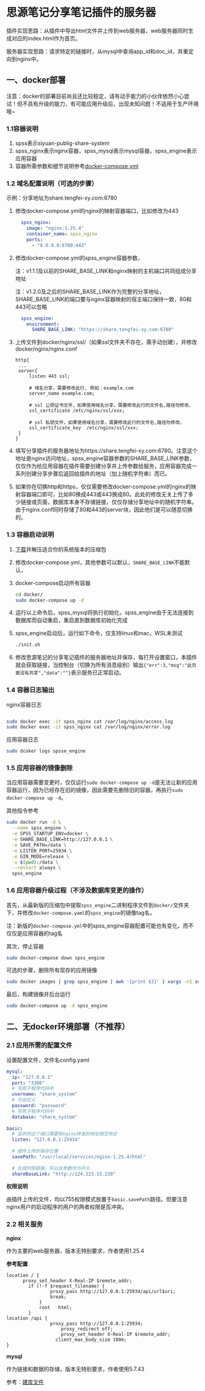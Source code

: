 # 思源笔记分享笔记插件的服务器

插件实现思路：从插件中导出html文件并上传到web服务器，web服务器同时生成对应的index.html作为首页。

服务器实现思路：请求特定的链接时，从mysql中查询app_id和doc_id，并重定向到nginx中。

## 一、docker部署

注意：docker的部署目前尚且还比较稳定，请有动手能力的小伙伴依然小心尝试！但不具有升级的能力，有可能应用升级后，出现未知问题！不适用于生产环境哦~

### 1.1容器说明

1. spss表示siyuan-publig-share-system
2. spss_nginx表示nginx容器，spss_mysql表示mysql容器，spss_engine表示应用容器
3. 容器所需参数和细节说明参考[docker-compose.yml](https://github.com/tengfei-xy/siyuan-plugin-share-system-engine/blob/main/docker/docker-compose.yml)

### 1.2 域名配置说明（可选的步骤）

示例：分享地址为share.tengfei-xy.com:6780

1. 修改docker-compose.yml的nginx的映射容器端口，比如修改为443

   ````yaml
     spss_nginx:
       image: "nginx:1.25.4"
       container_name: spss_nginx
       ports:
         - "0.0.0.0:6780:443"
   ````

2. 修改docker-compose.yml的spss_engine容器参数，

   注：v1.1.1及以前的SHARE_BASE_LINK和nginx映射的主机端口共同组成分享地址

   注：v1.2.0及之后的SHARE_BASE_LINK作为完整的分享地址，SHARE_BASE_LINK的端口要与nginx容器映射的宿主端口保持一致，80和443可以忽略

   ```yaml
     spss_engine:
       environment:
         SHARE_BASE_LINK: "https://share.tengfei-xy.com:6780"
   ```

3. 上传文件到docker/nginx/ssl/（如果ssl文件夹不存在，需手动创建），并修改docker/nginx/nginx.conf

   ```nginx
   http{
   	...
   	server{
   		listen 443 ssl;
   
   		# 域名分享，需要修改此行, 例如：example.com
   		server_name example.com;
   
   		# ssl 公钥证书文件，如果使用域名分享，需要修改此行的文件名,路径勿修改，
   		ssl_certificate /etc/nginx/ssl/xxx;
   
   		# ssl 私钥文件，如果使用域名分享，需要修改此行的文件名,路径勿修改，
   		ssl_certificate_key  /etc/nginx/ssl/xxx;
   	}
   }
   ```

4. 填写分享插件的服务器地址为https://share.tengfei-xy.com:6780。注意这个地址是nginx访问地址，spss_engine容器参数的SHARE_BASE_LINK参数，仅仅作为给应用容器在插件需要创建分享并上传参数给服务，应用容器完成一系列创建分享步骤后返回给插件的地址（加上随机字符串）而已。

5. 如果你在切换http和https，仅仅需要修改docker-compose.yml的nginx的映射容器端口即可，比如80换成443或443换成80。此处的修改无关上传了多少链接或页面，数据库本身不存储链接，仅仅存储分享地址中的随机字符串。由于nginx.conf同时存储了80和443的server块，因此他们是可以随意切换的。

### 1.3 容器启动说明

1. [下载](https://github.com/tengfei-xy/siyuan-plugin-share-system-engine/releases)并解压适合你的系统版本的压缩包

2. 修改docker-compose.yml，其他参数可以默认，`SHARE_BASE_LINK`不能默认，

3. docker-compose启动所有容器

   ```bash
   cd docker/
   sudo docker-compose up -d
   ```

4. 运行以上命令后，spss_mysql将执行初始化，spss_engine由于无法连接到数据库而自动重启，重启直到数据库初始化完成

5. spss_engine启动后，运行如下命令，仅支持linux和mac，WSL未测试

   ```bash
   ./init.sh
   ```

6. 修改思源笔记的分享笔记插件的服务器地址并保存，每打开设置窗口，本插件就会获取链接，当控制台（切换为所有消息级别）输出`{"err":3,"msg":"此页面没有共享","data":""}`表示服务已正常启动。

### 1.4 容器日志输出

nginx容器日志

```bash

sudo docker exec -it spss_nginx cat /var/log/nginx/access.log
sudo docker exec -it spss_nginx cat /var/log/nginx/error.log

```


应用容器日志

```bash
sudo dcoker logs spsse_engine
```

### 1.5 应用容器的镜像删除

当应用容器需要变更时，仅仅运行`sudo docker-compose up -d`是无法让新的应用容器运行，因为已经存在旧的镜像，因此需要先删除旧的容器，再执行`sudo docker-compose up -d`。

其他指令参考

```bash
sudo docker run -d \
  --name spss_engine \
  -e SPSS_STARTUP_ENV=docker \
  -e SHARE_BASE_LINK=http://127.0.0.1 \
  -e SAVE_PATH=/data \
  -e LISTEN_PORT=25934 \
  -e GIN_MODE=release \
  -v $(pwd):/data \
  --restart always \
  spss_engine
```

### 1.6 应用容器升级过程（不涉及数据库变更的操作）

首先，从最新版的压缩包中提取`spss_engine`二进制程序文件到`docker/`文件夹下，并修改`docker-compose.yaml`的`spss_engine`的镜像tag名，

注：新版的`docker-compose.yml`中的spss_engine容器配置可能也有变化，而不仅仅是应用容器的tag名

其次，停止容器

```bash
sudo docker-compose down spss_engine
```

可选的步骤，删除所有现存的应用镜像

```bash
sudo docker images | grep spss_engine | awk '{print $3}' | xargs -n1 sudo docker rmi
```

最后，构建镜像并后台运行

```bash
sudo docker-compose up -d spss_engine
```





## 二、无docker环境部署（不推荐）

### 2.1 应用所需的配置文件

设置配置文件，文件名config.yaml

```yaml
mysql:
  ip: "127.0.0.1"
  port: "3306"
  # 写死于程序代码中
  username: "share_system"
  # 可自定义
  password: "password"
  # 写死于程序代码中
  database: "share_system"
  
basic:
  # 监听的这个端口需要和nginx转发的地址相互吻合
  listen: "127.0.0.1:25934"
  
  # 插件上传的保存位置
  savePath: "/usr/local/services/nginx-1.25.4/html"
  
  # 生成的短链接，将以此参数作为开头
  shareBaseLink: "http://124.223.15.220"
```

**权限说明**

由插件上传的文件，均以755权限模式放置于`basic.savePath`路径。但要注意nginx用户的启动程序的用户的两者权限是否冲突。

### 2.2 相关服务

**nginx**

作为主要的web服务器，版本无特别要求，作者使用1.25.4

**参考配置**

```nginx
location / {
      proxy_set_header X-Real-IP $remote_addr;
	    if (!-f $request_filename) {
            	proxy_pass http://127.0.0.1:25934/api/url$uri;
            	break;
            }
            root   html;
        }
location /api {
	            proxy_pass http://127.0.0.1:25934;
                    proxy_redirect off;
                    proxy_set_header X-Real-IP $remote_addr;
		          client_max_body_size 100m;
}
```



**mysql**

作为链接和数据的存储，版本无特别要求，作者使用5.7.43

参考：[建库文件](https://github.com/tengfei-xy/siyuan-plugin-share-system-engine/blob/main/docker/sql/ddl.sql)